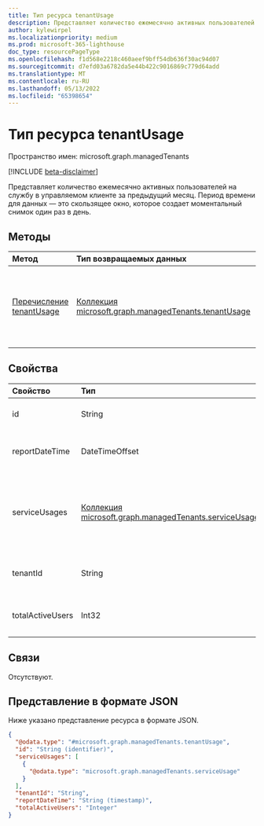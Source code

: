 ```yaml
---
title: Тип ресурса tenantUsage
description: Представляет количество ежемесячно активных пользователей на службу в управляемом клиенте за предыдущий месяц. Период времени для данных — это скользящее окно, которое создает моментальный снимок один раз в день.
author: kylewirpel
ms.localizationpriority: medium
ms.prod: microsoft-365-lighthouse
doc_type: resourcePageType
ms.openlocfilehash: f1d568e2218c460aeef9bff54db636f30ac94d07
ms.sourcegitcommit: d7efd03a6782da5e44b422c9016869c779d64add
ms.translationtype: MT
ms.contentlocale: ru-RU
ms.lasthandoff: 05/13/2022
ms.locfileid: "65398654"
---
```

# <a name="tenantusage-resource-type"></a>Тип ресурса tenantUsage

Пространство имен: microsoft.graph.managedTenants

[!INCLUDE [beta-disclaimer](../../includes/beta-disclaimer.md)]

Представляет количество ежемесячно активных пользователей на службу в управляемом клиенте за предыдущий месяц. Период времени для данных — это скользящее окно, которое создает моментальный снимок один раз в день.


## <a name="methods"></a>Методы
|Метод|Тип возвращаемых данных|Описание|
|:---|:---|:---|
|[Перечисление tenantUsage](../api/managedtenants-managedtenant-list-tenantusage.md)|[Коллекция microsoft.graph.managedTenants.tenantUsage](../resources/managedtenants-tenantusage.md)|Возвращает [ежемесячные данные об использовании для каждой службы](../resources/managedtenants-tenantusage.md) в [управляемом клиенте](../resources/managedtenants-managedtenant.md).|

## <a name="properties"></a>Свойства
|Свойство|Тип|Описание|
|:---|:---|:---|
|id|String|Уникальный идентификатор клиента. Обязательно. Только для чтения.|
|reportDateTime|DateTimeOffset|День создания отчета за предыдущий месяц. Обязательно. Только для чтения.|
|serviceUsages|[Коллекция microsoft.graph.managedTenants.serviceUsage](../resources/managedtenants-serviceusage.md)|Количество ежемесячных активных пользователей для каждой службы в клиенте. Примеры служб: , , , , `Outlook``Teams`. `Word``Intune``Exchange``Excel` Обязательно. Только для чтения.|
|tenantId|String|Идентификатор Azure Active Directory клиента для [управляемого клиента](../resources/managedtenants-tenant.md). Только для чтения.|
|totalActiveUsers|Int32|Общее количество уникальных активных пользователей. Обязательно. Только для чтения.|

## <a name="relationships"></a>Связи
Отсутствуют.

## <a name="json-representation"></a>Представление в формате JSON
Ниже указано представление ресурса в формате JSON.
<!-- {
  "blockType": "resource",
  "keyProperty": "id",
  "@odata.type": "microsoft.graph.managedTenants.tenantUsage",
  "baseType": "microsoft.graph.entity",
  "openType": false
}
-->
``` json
{
  "@odata.type": "#microsoft.graph.managedTenants.tenantUsage",
  "id": "String (identifier)",
  "serviceUsages": [
    {
      "@odata.type": "microsoft.graph.managedTenants.serviceUsage"
    }
  ],
  "tenantId": "String",
  "reportDateTime": "String (timestamp)",
  "totalActiveUsers": "Integer"
}
```

